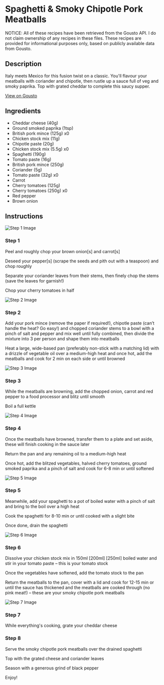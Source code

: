 # Spaghetti & Smoky Chipotle Pork Meatballs

NOTICE: All of these recipes have been retrieved from the Gousto API. I do not claim ownership of any recipes in these files. These recipes are provided for informational purposes only, based on publicly available data from Gousto.

## Description

Italy meets Mexico for this fusion twist on a classic. You'll flavour your meatballs with coriander and chipotle, then rustle up a sauce full of veg and smoky paprika. Top with grated cheddar to complete this saucy supper.


[View on Gousto](https://www.gousto.co.uk/recipes/cookbook/spaghetti-smoky-chipotle-pork-meatballs)

## Ingredients

- Cheddar cheese (40g)
- Ground smoked paprika (1tsp)
- British pork mince (125g) x0
- Chicken stock mix (11g)
- Chipotle paste (20g)
- Chicken stock mix (5.5g) x0
- Spaghetti (190g)
- Tomato paste (16g)
- British pork mince (250g)
- Coriander (5g)
- Tomato paste (32g) x0
- Carrot
- Cherry tomatoes (125g)
- Cherry tomatoes (250g) x0
- Red pepper
- Brown onion

## Instructions

![Step 1 Image](https://production-media.gousto.co.uk/cms/recipe-step-image/step-1-1648551039349-x200.jpg)

### Step 1

Peel and roughly chop your brown onion[s]<span class="text-danger"> </span>and carrot[s]

Deseed your pepper[s] (scrape the seeds and pith out with a teaspoon) and chop roughly

Separate your coriander leaves from their stems, then finely chop the stems (save the leaves for garnish!)

Chop your cherry tomatoes in half

![Step 2 Image](https://production-media.gousto.co.uk/cms/recipe-step-image/step-2-1648551041870-x200.jpg)

### Step 2

Add your pork mince (remove the paper if required!), chipotle paste (can’t handle the heat? Go easy!) and chopped coriander stems to a bowl with a pinch of salt and pepper and mix well until fully combined, then divide the mixture into 3 per person and shape them into meatballs

Heat a large, wide-based pan (preferably non-stick with a matching lid) with a drizzle of vegetable oil over a medium-high heat and once hot, add the meatballs and cook for 2 min on each side or until browned

![Step 3 Image](https://production-media.gousto.co.uk/cms/recipe-step-image/step-3-1648551045547-x200.jpg)

### Step 3

While the meatballs are browning, add the chopped onion, carrot and red pepper to a food processor and blitz until smooth

Boil a full kettle

![Step 4 Image](https://production-media.gousto.co.uk/cms/recipe-step-image/step-4-1648551049327-x200.jpg)

### Step 4

Once the meatballs have browned, transfer them to a plate and set aside, these will finish cooking in the sauce later

Return the pan and any remaining oil to a medium-high heat

Once hot, add the blitzed vegetables, halved cherry tomatoes, ground smoked paprika and a pinch of salt and cook for 6-8 min or until softened

![Step 5 Image](https://production-media.gousto.co.uk/cms/recipe-step-image/step-5-1648551051493-x200.jpg)

### Step 5

Meanwhile, add your spaghetti to a pot of boiled water with a pinch of salt and bring to the boil over a high heat

Cook the spaghetti for 8-10 min or until cooked with a slight bite

Once done, drain the spaghetti

![Step 6 Image](https://production-media.gousto.co.uk/cms/recipe-step-image/step-6-1648551055956-x200.jpg)

### Step 6

Dissolve your chicken stock mix in 150ml <span class="text-purple">[200ml]</span> <span class="text-danger">[250ml]</span> boiled water and stir in your tomato paste – this is your tomato stock

Once the vegetables have softened, add the tomato stock to the pan

Return the meatballs to the pan, cover with a lid and cook for 12-15 min or until the sauce has thickened and the meatballs are cooked through (no pink meat!) – these are your smoky chipotle pork meatballs

![Step 7 Image](https://production-media.gousto.co.uk/cms/recipe-step-image/step-7-1648551056720-x200.jpg)

### Step 7

While everything's cooking, grate your cheddar cheese

### Step 8

Serve the smoky chipotle pork meatballs over the drained spaghetti

Top with the grated cheese and coriander leaves

Season with a generous grind of black pepper

Enjoy!

